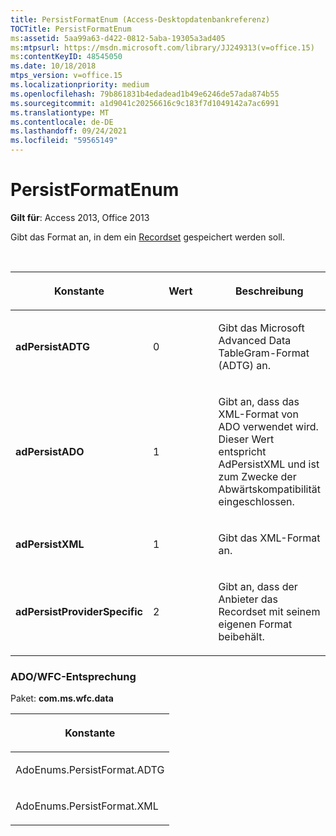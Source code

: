 ```yaml
---
title: PersistFormatEnum (Access-Desktopdatenbankreferenz)
TOCTitle: PersistFormatEnum
ms:assetid: 5aa99a63-d422-0812-5aba-19305a3ad405
ms:mtpsurl: https://msdn.microsoft.com/library/JJ249313(v=office.15)
ms:contentKeyID: 48545050
ms.date: 10/18/2018
mtps_version: v=office.15
ms.localizationpriority: medium
ms.openlocfilehash: 79b861831b4edadead1b49e6246de57ada874b55
ms.sourcegitcommit: a1d9041c20256616c9c183f7d1049142a7ac6991
ms.translationtype: MT
ms.contentlocale: de-DE
ms.lasthandoff: 09/24/2021
ms.locfileid: "59565149"
---
```

# <a name="persistformatenum"></a>PersistFormatEnum

**Gilt für**: Access 2013, Office 2013

Gibt das Format an, in dem ein [Recordset](recordset-object-ado.md) gespeichert werden soll.

<br/>

<table>
<colgroup>
<col style="width: 33%" />
<col style="width: 33%" />
<col style="width: 33%" />
</colgroup>
<thead>
<tr class="header">
<th><p>Konstante</p></th>
<th><p>Wert</p></th>
<th><p>Beschreibung</p></th>
</tr>
</thead>
<tbody>
<tr class="odd">
<td><p><strong>adPersistADTG</strong></p></td>
<td><p>0</p></td>
<td><p>Gibt das Microsoft Advanced Data TableGram-Format (ADTG) an.</p></td>
</tr>
<tr class="even">
<td><p><strong>adPersistADO</strong></p></td>
<td><p>1</p></td>
<td><p>Gibt an, dass das XML-Format von ADO verwendet wird. Dieser Wert entspricht AdPersistXML und ist zum Zwecke der Abwärtskompatibilität eingeschlossen.</p></td>
</tr>
<tr class="odd">
<td><p><strong>adPersistXML</strong></p></td>
<td><p>1</p></td>
<td><p>Gibt das XML-Format an.</p></td>
</tr>
<tr class="even">
<td><p><strong>adPersistProviderSpecific</strong></p></td>
<td><p>2</p></td>
<td><p>Gibt an, dass der Anbieter das Recordset mit seinem eigenen Format beibehält.</p></td>
</tr>
</tbody>
</table>


### <a name="adowfc-equivalent"></a>ADO/WFC-Entsprechung

Paket: **com.ms.wfc.data**

<table>
<colgroup>
<col style="width: 100%" />
</colgroup>
<thead>
<tr class="header">
<th><p>Konstante</p></th>
</tr>
</thead>
<tbody>
<tr class="odd">
<td><p>AdoEnums.PersistFormat.ADTG</p></td>
</tr>
<tr class="even">
<td><p>AdoEnums.PersistFormat.XML</p></td>
</tr>
</tbody>
</table>

